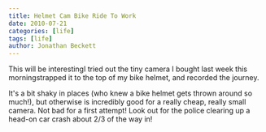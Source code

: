 ```yaml
---
title: Helmet Cam Bike Ride To Work
date: 2010-07-21
categories: [life]
tags: [life]
author: Jonathan Beckett
---
```


This will be interestingI tried out the tiny camera I bought last week this morningstrapped it to the top of my bike helmet, and recorded the journey.

It's a bit shaky in places (who knew a bike helmet gets thrown around so much!), but otherwise is incredibly good for a really cheap, really small camera. Not bad for a first attempt! Look out for the police clearing up a head-on car crash about 2/3 of the way in!